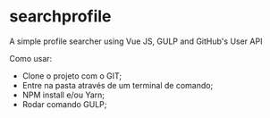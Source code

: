 # searchprofile
A simple profile searcher using Vue JS, GULP and GitHub's User API

Como usar:

- Clone o projeto com o GIT;
- Entre na pasta através de um terminal de comando;
- NPM install e/ou Yarn;
- Rodar comando GULP;
